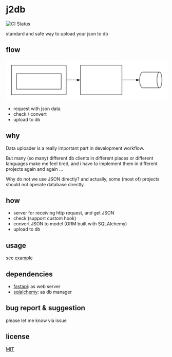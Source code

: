 # j2db

![CI Status](https://github.com/williamfzc/j2db/workflows/smoketest/badge.svg)  

standard and safe way to upload your json to db

## flow

![](./docs/pics/json2db.svg)

- request with json data
- check / convert
- upload to db

## why

Data uploader is a really important part in development workflow.

But many (so many) different db clients in different places or different languages ​​make me feel tired, and i have to implement them in different projects again and again ...

Why do not we use JSON directly? and actually, some (most of) projects should not operate database directly.

## how

- server for receiving http request, and get JSON
- check (support custom hook)
- convert JSON to model (ORM built with SQLAlchemy)
- upload to db

## usage

see [example](example/server.py)

## dependencies

- [fastapi](https://github.com/tiangolo/fastapi): as web server
- [sqlalchemy](https://github.com/sqlalchemy/sqlalchemy): as db manager 

## bug report & suggestion

please let me know via issue

## license

[MIT](LICENSE)
